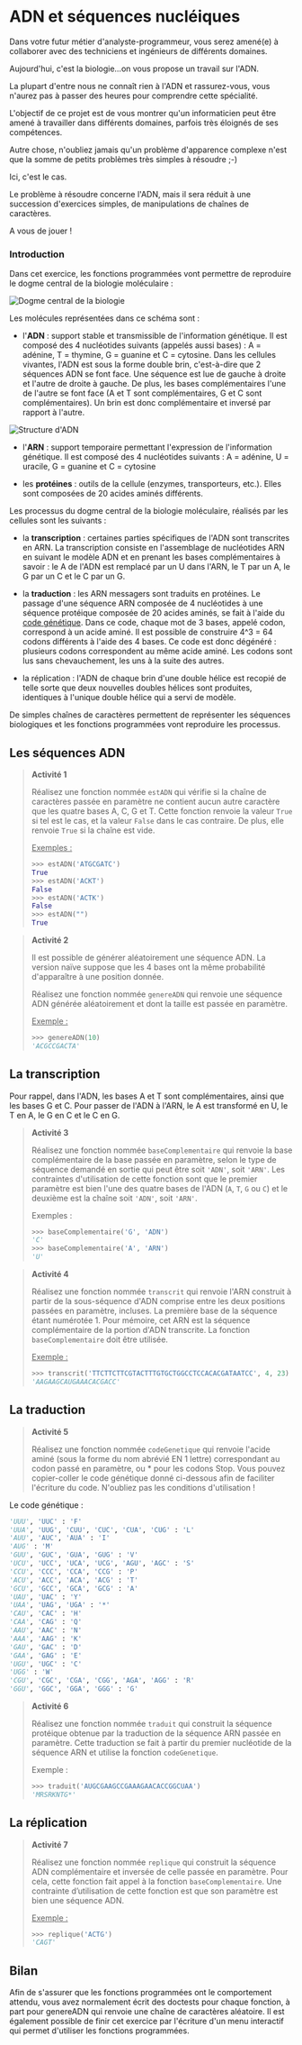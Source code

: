 # ADN et séquences nucléiques

Dans votre futur métier d'analyste-programmeur, vous serez amené(e) à
collaborer avec des techniciens et ingénieurs de différents domaines.

Aujourd'hui, c'est la biologie...on vous propose un travail sur l'ADN.

La plupart d'entre nous ne connaît rien à l'ADN et rassurez-vous, vous n'aurez pas à passer des heures pour comprendre cette spécialité.

L'objectif de ce projet est de vous montrer qu'un informaticien peut être amené à travailler dans différents domaines, parfois très éloignés de ses compétences.

Autre chose, n'oubliez jamais qu'un problème d'apparence complexe n'est que la somme de petits problèmes très simples à résoudre ;-)

Ici, c'est le cas.

Le problème à résoudre concerne l'ADN, mais il sera réduit à une succession d'exercices simples, de manipulations de chaînes de caractères.

A vous de jouer !

### Introduction

Dans cet exercice, les fonctions programmées vont permettre de reproduire
le dogme central de la biologie moléculaire :

<img src="https://upload.wikimedia.org/wikipedia/commons/6/68/Central_Dogma_of_Molecular_Biochemistry_with_Enzymes.jpg" title="Dhorspool at en.wikipedia [CC BY-SA 3.0 (https://creativecommons.org/licenses/by-sa/3.0)]" alt="Dogme central de la biologie" data-align="center">

 Les molécules représentées dans ce schéma sont :

* l'**ADN** : support stable et transmissible de l'information génétique.
  Il est composé des 4 nucléotides suivants (appelés aussi bases) :
  A = adénine, T = thymine, G = guanine et C = cytosine.
  Dans les cellules vivantes, l'ADN est sous la forme double brin, c'est-à-dire que 2 séquences ADN se font face. Une séquence est lue de gauche à droite et l'autre de droite à gauche. De plus, les bases complémentaires l'une de l'autre se font face (A et T sont complémentaires, G et C sont complémentaires). Un brin est donc complémentaire et inversé par rapport à l'autre.

<img src="https://upload.wikimedia.org/wikipedia/commons/thumb/a/a9/DNA_structure_and_bases_FR.svg/200px-DNA_structure_and_bases_FR.svg.png" title="derivative work: Dosto (talk)DNA_structure_and_bases_PL.svg: MesserWoland [CC BY-SA 2.5 (https://creativecommons.org/licenses/by-sa/2.5)]" alt="Structure d'ADN" data-align="center">

* l'**ARN** : support temporaire permettant l'expression de l'information génétique. Il est composé des 4 nucléotides suivants : A = adénine, U = uracile, G = guanine et C = cytosine

* les **protéines** : outils de la cellule (enzymes, transporteurs, etc.). Elles sont composées de 20 acides aminés différents.

Les processus du dogme central de la biologie moléculaire, réalisés par les cellules sont les suivants :

* la **transcription** : certaines parties spécifiques de l'ADN sont transcrites en ARN. La transcription consiste en l'assemblage de nucléotides ARN en suivant le modèle ADN et en prenant les bases complémentaires à savoir : le A de l'ADN est remplacé par un U dans l'ARN, le T par un A, le G par un C et le C par un G.

* la **traduction** : les ARN messagers sont traduits en protéines. Le passage d'une séquence ARN composée de 4 nucléotides à une séquence protéique composée de 20 acides aminés, se fait à l'aide du [code génétique](https://fr.wikipedia.org/wiki/Code_g%C3%A9n%C3%A9tique#Table_des_codons_d'ARN_messager "Contenu soumis à la licence CC-BY-SA 3.0 (http://creativecommons.org/licenses/by-sa/3.0/deed.fr) Source : Article Code génétique de Wikipédia en français").
  Dans ce code, chaque mot de 3 bases, appelé codon, correspond à un acide aminé. Il est possible de construire 4^3 = 64 codons différents à l'aide des 4 bases. Ce code est donc dégénéré : plusieurs codons correspondent au même acide aminé. Les codons sont lus sans chevauchement, les uns à la suite des autres.

* la réplication : l'ADN de chaque brin d'une double hélice est recopié de telle sorte que deux nouvelles doubles hélices sont produites, identiques à l'unique double hélice qui a servi de modèle.

De simples chaînes de caractères permettent de représenter les séquences biologiques et les fonctions programmées vont reproduire les processus.

## Les séquences ADN

> **Activité 1**
> 
> Réalisez une fonction nommée `estADN` qui vérifie si la chaîne de caractères
> passée en paramètre ne contient aucun autre caractère que les quatre bases
> A, C, G et T. Cette fonction renvoie la valeur `True` si tel est le cas, et la valeur `False` dans le cas contraire. De plus, elle renvoie `True` si la chaîne est vide.
> 
> <u>Exemples :</u>
> 
> ```python
> >>> estADN('ATGCGATC')
> True
> >>> estADN('ACKT')
> False
> >>> estADN('ACTK')
> False
> >>> estADN("")
> True
> ```

> **Activité 2**
> 
> Il est possible de générer aléatoirement une séquence ADN. La version
> naïve suppose que les 4 bases ont la même probabilité d'apparaître à une
> position donnée.
> 
> Réalisez une fonction nommée `genereADN` qui renvoie une séquence ADN
> générée aléatoirement et dont la taille est passée en paramètre.
> 
> <u>Exemple :</u>
> 
> ```python
> >>> genereADN(10)
> 'ACGCCGACTA'
> ```

## La transcription

Pour rappel, dans l'ADN, les bases A et T sont complémentaires, ainsi que les bases G et C. Pour passer de l'ADN à l'ARN, le A est transformé en U, le T en A, le G en C et le C en G.

> **Activité 3**
> 
> Réalisez une fonction nommée `baseComplementaire` qui renvoie la base complémentaire de la base passée en paramètre, selon le type de séquence
> demandé en sortie qui peut être soit `'ADN'`, soit `'ARN'`.
> Les contraintes d'utilisation de cette fonction sont que le premier paramètre est bien l'une des quatre bases de l'ADN (`A`, `T`, `G` ou `C`) et le deuxième est la chaîne soit `'ADN'`, soit `'ARN'`.
> 
> Exemples : 
> 
> ```python
> >>> baseComplementaire('G', 'ADN')
> 'C'
> >>> baseComplementaire('A', 'ARN')
> 'U'
> ```

> **Activité 4**
> 
> Réalisez une fonction nommée `transcrit` qui renvoie l'ARN construit à partir de la sous-séquence d'ADN comprise entre les deux positions passées en paramètre, incluses. La première base de la séquence étant numérotée 1. 
> Pour mémoire, cet ARN est la séquence complémentaire de la portion
> d'ADN transcrite.
> La fonction `baseComplementaire` doit être utilisée.
> 
> <u>Exemple : </u>
> 
> ```python
> >>> transcrit('TTCTTCTTCGTACTTTGTGCTGGCCTCCACACGATAATCC', 4, 23)
> 'AAGAAGCAUGAAACACGACC'
> ```

## La traduction

> **Activité 5**
> 
> Réalisez une fonction nommée `codeGenetique` qui renvoie l'acide aminé
> (sous la forme du nom abrévié EN 1 lettre) correspondant au codon passé en paramètre, ou * pour les codons Stop. Vous pouvez copier-coller le code génétique donné ci-dessous afin de faciliter l'écriture du code.
> N'oubliez pas les conditions d'utilisation !

Le code génétique :

```python
'UUU', 'UUC' : 'F'
'UUA', 'UUG', 'CUU', 'CUC', 'CUA', 'CUG' : 'L'
'AUU', 'AUC', 'AUA' : 'I'
'AUG' : 'M'
'GUU', 'GUC', 'GUA', 'GUG' : 'V'
'UCU', 'UCC', 'UCA', 'UCG', 'AGU', 'AGC' : 'S'
'CCU', 'CCC', 'CCA', 'CCG' : 'P'
'ACU', 'ACC', 'ACA', 'ACG' : 'T'
'GCU', 'GCC', 'GCA', 'GCG' : 'A'
'UAU', 'UAC' : 'Y'
'UAA', 'UAG', 'UGA' : '*'
'CAU', 'CAC' : 'H'
'CAA', 'CAG' : 'Q'
'AAU', 'AAC' : 'N'
'AAA', 'AAG' : 'K'
'GAU', 'GAC' : 'D'
'GAA', 'GAG' : 'E'
'UGU', 'UGC' : 'C'
'UGG' : 'W'
'CGU', 'CGC', 'CGA', 'CGG', 'AGA', 'AGG' : 'R'
'GGU', 'GGC', 'GGA', 'GGG' : 'G'
```

> **Activité 6**
> 
> Réalisez une fonction nommée `traduit` qui construit la séquence protéique
> obtenue par la traduction de la séquence ARN passée en paramètre. Cette
> traduction se fait à partir du premier nucléotide de la séquence ARN et
> utilise la fonction `codeGenetique`.
> 
> Exemple :
> 
> ```python
> >>> traduit('AUGCGAAGCCGAAAGAACACCGGCUAA')
> 'MRSRKNTG*'
> ```

## La réplication

> **Activité 7**
> 
> Réalisez une fonction nommée `replique` qui construit la séquence ADN complémentaire et inversée de celle passée en paramètre. Pour cela, cette fonction fait appel à la fonction `baseComplementaire`. Une contrainte d’utilisation de cette fonction est que son paramètre est bien une séquence ADN.
> 
> <u>Exemple :</u>
> 
> ```python
> >>> replique('ACTG')
> 'CAGT'
> ```

## Bilan

Afin de s'assurer que les fonctions programmées ont le comportement attendu, vous avez normalement écrit des doctests pour chaque fonction, à part pour genereADN qui renvoie une chaîne de caractères aléatoire.
Il est également possible de finir cet exercice par l'écriture d'un menu interactif qui permet d'utiliser les fonctions programmées.
